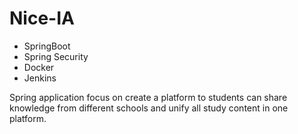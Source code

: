 # Nice-IA

- SpringBoot
- Spring Security
- Docker
- Jenkins

Spring application focus on create a platform to students can share knowledge from different schools and unify all study content in one platform.

